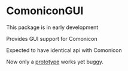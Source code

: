 # ComoniconGUI

This package is in early development

Provides GUI support for Comonicon

Expected to have identical api with Comonicon

Now only a [prototype](./prototype.jl) works yet buggy.
